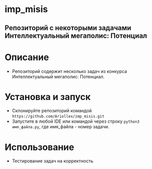 # imp_misis

## Репозиторий с некоторыми задачами Интеллектуальный мегаполис: Потенциал

# Описание
- Репозиторий содержит несколько задач из конкурса Интеллектуальный мегаполис: Потенциал.

# Установка и запуск
- Склонируйте репозиторий командой ```https://github.com/Ariollex/imp_misis.git```
- Запустите в любой IDE или командой через строку ```python3 имя_файла.py```, где имя_файла - номер задачи.

# Использование
- Тестирование задач на корректность
